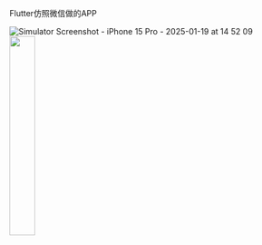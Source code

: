 Flutter仿照微信做的APP

![Simulator Screenshot - iPhone 15 Pro - 2025-01-19 at 14 52 09](https://github.com/user-attachments/assets/732c81cd-e72d-4fd1-ace0-d2e372308595)
<img src="[images/B站宣传.png](https://github.com/user-attachments/assets/732c81cd-e72d-4fd1-ace0-d2e372308595)" width="30%">

        
